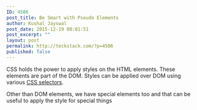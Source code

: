```yaml
---
ID: 4506
post_title: Be Smart with Pseudo Elements
author: Kushal Jayswal
post_date: 2015-12-19 08:01:51
post_excerpt: ""
layout: post
permalink: http://teckstack.com/?p=4506
published: false
---
```

CSS holds the power to apply styles on the HTML elements. These elements are part of the DOM. Styles can be applied over DOM using various <span style="text-decoration: underline;">CSS selectors</span>.

Other than DOM elements, we have special elements too and that can be useful to apply the style for special things